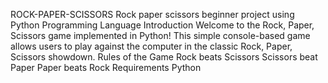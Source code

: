 ROCK-PAPER-SCISSORS
Rock paper scissors beginner project using Python Programming Language
Introduction
Welcome to the Rock, Paper, Scissors game implemented in Python! This simple console-based game allows users to play against the computer in the classic Rock, Paper, Scissors showdown.
Rules of the Game
Rock beats Scissors Scissors beat Paper Paper beats Rock
Requirements
Python
